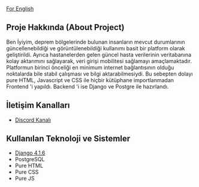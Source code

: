 [For English](README_ENG.md)

## Proje Hakkında (About Project)


Ben İyiyim, deprem bölgelerinde bulunan insanların mevcut durumlarının güncellenebildiği ve görüntülenebildiği kullanımı basit bir platform olarak geliştirildi.
Ayrıca hastanelerden gelen güncel hasta verilerinin veritabanına kolay aktarımını sağlayarak, veri girişi mobilitesi sağlamayı amaçlamaktadır.
Platformun birinci önceliği en minimum internet bağlantısının olduğu noktalarda bile stabil çalışması ve bilgi aktarabilmesiydi. 
Bu sebepten dolayı pure HTML, Javascript ve CSS ile hiçbir kütüphane importlanmadan Frontend 'i yapıldı. Backend 'i ise Django ve Postgre ile hazırlandı.

## İletişim Kanalları

- [Discord Kanalı](https://discord.com/invite/itdepremyardim)



## Kullanılan Teknoloji ve Sistemler

- [Django 4.1.6](https://github.com/django/django)
- PostgreSQL
- Pure HTML
- Pure CSS
- Pure JS
